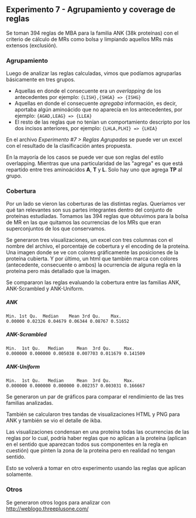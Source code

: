 ## Experimento 7 - Agrupamiento y coverage de reglas

Se toman 394 reglas de MBA para la familia ANK (38k proteínas) con el criterio de 
cálculo de MRs como bolsa y limpiando aquellos MRs más extensos (exclusión).

### Agrupamiento

Luego de analizar las reglas calculadas, vimos que podíamos agruparlas básicamente 
en tres grupos.

- Aquellas en donde el consecuente era un *overlapping* de los antecedentes por ejemplo:
 `{LISH},{SHGA} => {ISHG}`
- Aquellas en donde el consecuente *agregaba* información, es decir, aportaba algún 
aminoácido que no aparecía en los antecedentes, por ejemplo: 
 `{AGAD,LEAG} => {LLEA}`
- El resto de las reglas que no tenían un comportamiento descripto por los dos incisos
anteriores, por ejemplo: 
`{LHLA,PLHI} => {LHIA}`

En el archivo *Experimento #7 > Reglas Agrupadas* se puede ver un excel con el resultado de la clasificación antes propuesta.

En la mayoría de los casos se puede ver que son reglas del estilo overlapping. Mientras que una particularidad de las "agrega" es que está repartido entre tres aminoácidos **A**, **T** y **L**. Solo hay uno que agrega **TP** al grupo.

### Cobertura

Por un lado se vieron las coberturas de las distintas reglas. Queríamos ver qué tan relevantes son sus partes integrantes dentro del conjunto de proteínas estudiadas. Tomamos las 394 reglas que obtuvimos para la bolsa de MR en las que quitamos las ocurrencias de los MRs que eran superconjuntos de los que conservamos.

Se generaron tres visualizaciones, un excel con tres columnas con el nombre del archivo, el porcentaje de cobertura y el encoding de la proteína. Una imagen donde se ve con colores gráficamente las posiciones de la proteína cubierta. Y por último, un html que también marca con colores (antecedente, consecuente o ambos) la ocurrencia de alguna regla en la proteína pero más detallado que la imagen.

Se compararon las reglas evaluando la cobertura entre las familias ANK, ANK-Scrambled y ANK-Uniform.

##### ANK

    Min. 1st Qu.  Median    Mean 3rd Qu.    Max. 
    0.00000 0.02326 0.04679 0.06344 0.08767 0.51652 

##### ANK-Scrambled

    Min.  1st Qu.   Median     Mean  3rd Qu.     Max. 
    0.000000 0.000000 0.005038 0.007703 0.011679 0.141509 

##### ANK-Uniform

    Min.  1st Qu.   Median     Mean  3rd Qu.     Max. 
    0.000000 0.000000 0.000000 0.002357 0.003031 0.166667 

Se generaron un par de gráficos para comparar el rendimiento de las tres familias analizadas.

También se calcularon tres tandas de visualizaciones HTML y PNG para ANK y también se vio el detalle de ikba. 

Las visualizaciones condensan en una proteína todas las ocurrencias de las reglas por lo cual, podría haber reglas que no aplican a la proteína (aplican en el sentido que aparezcan todos sus componentes en la regla en cuestión) que 
pinten la zona de la proteína pero en realidad no tengan sentido.

Esto se volverá a tomar en otro experimento usando las reglas que aplican solamente.

### Otros

Se generaron otros logos para analizar con 
http://weblogo.threeplusone.com/